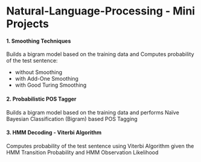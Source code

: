 # Natural-Language-Processing - Mini Projects

#### 1. Smoothing Techniques
Builds a bigram model based on the training data and Computes probability of the test sentence:
* without Smoothing
* with Add-One Smoothing
* with Good Turing Smoothing
        
#### 2. Probabilistic POS Tagger
Builds a bigram model based on the training data and performs Naïve Bayesian Classification (Bigram) based POS Tagging
    
#### 3. HMM Decoding - Viterbi Algorithm
Computes probability of the test sentence using Viterbi Algorithm given the HMM Transition Probability and HMM Observation Likelihood
